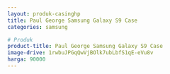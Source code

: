 ```yaml
---
layout: produk-casinghp
title: Paul George Samsung Galaxy S9 Case
categories: samsung

# Produk
product-title: Paul George Samsung Galaxy S9 Case
image-drive: 1rwbuJPGqQwVjBOlk7ubLbfS1qE-eVu8v
harga: 90000
---
```

